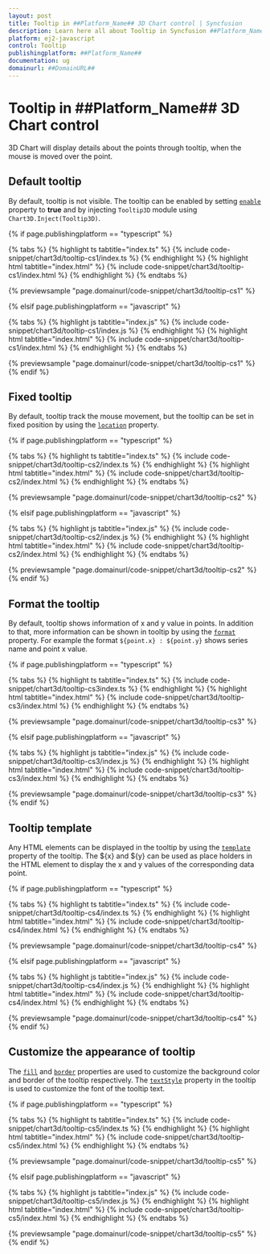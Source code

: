 ```yaml
---
layout: post
title: Tooltip in ##Platform_Name## 3D Chart control | Syncfusion
description: Learn here all about Tooltip in Syncfusion ##Platform_Name## 3D Chart control of Syncfusion Essential JS 2 and more.
platform: ej2-javascript
control: Tooltip 
publishingplatform: ##Platform_Name##
documentation: ug
domainurl: ##DomainURL##
---
```


# Tooltip in ##Platform_Name## 3D Chart control

<!-- markdownlint-disable MD036 -->

3D Chart will display details about the points through tooltip, when the mouse is moved over the point.

## Default tooltip

By default, tooltip is not visible. The tooltip can be enabled by setting [`enable`](../../api/chart3d/tooltipSettings/#enable) property to **true** and by injecting `Tooltip3D` module using `Chart3D.Inject(Tooltip3D)`.

{% if page.publishingplatform == "typescript" %}

{% tabs %}
{% highlight ts tabtitle="index.ts" %}
{% include code-snippet/chart3d/tooltip-cs1/index.ts %}
{% endhighlight %}
{% highlight html tabtitle="index.html" %}
{% include code-snippet/chart3d/tooltip-cs1/index.html %}
{% endhighlight %}
{% endtabs %}
        
{% previewsample "page.domainurl/code-snippet/chart3d/tooltip-cs1" %}

{% elsif page.publishingplatform == "javascript" %}

{% tabs %}
{% highlight js tabtitle="index.js" %}
{% include code-snippet/chart3d/tooltip-cs1/index.js %}
{% endhighlight %}
{% highlight html tabtitle="index.html" %}
{% include code-snippet/chart3d/tooltip-cs1/index.html %}
{% endhighlight %}
{% endtabs %}

{% previewsample "page.domainurl/code-snippet/chart3d/tooltip-cs1" %}
{% endif %}

<!-- markdownlint-disable MD013 -->

## Fixed tooltip

By default, tooltip track the mouse movement, but the tooltip can be set in fixed position by using the [`location`](../../api/chart3d/tooltipSettings/#location) property.

{% if page.publishingplatform == "typescript" %}

{% tabs %}
{% highlight ts tabtitle="index.ts" %}
{% include code-snippet/chart3d/tooltip-cs2/index.ts %}
{% endhighlight %}
{% highlight html tabtitle="index.html" %}
{% include code-snippet/chart3d/tooltip-cs2/index.html %}
{% endhighlight %}
{% endtabs %}
        
{% previewsample "page.domainurl/code-snippet/chart3d/tooltip-cs2" %}

{% elsif page.publishingplatform == "javascript" %}

{% tabs %}
{% highlight js tabtitle="index.js" %}
{% include code-snippet/chart3d/tooltip-cs2/index.js %}
{% endhighlight %}
{% highlight html tabtitle="index.html" %}
{% include code-snippet/chart3d/tooltip-cs2/index.html %}
{% endhighlight %}
{% endtabs %}

{% previewsample "page.domainurl/code-snippet/chart3d/tooltip-cs2" %}
{% endif %}

## Format the tooltip

<!-- markdownlint-disable MD013 -->

By default, tooltip shows information of x and y value in points. In addition to that, more information can be shown in tooltip by using the [`format`](../../api/chart3d/tooltipSettings/#format) property. For example the format `${point.x} : ${point.y}` shows series name and point x value.

{% if page.publishingplatform == "typescript" %}

{% tabs %}
{% highlight ts tabtitle="index.ts" %}
{% include code-snippet/chart3d/tooltip-cs3index.ts %}
{% endhighlight %}
{% highlight html tabtitle="index.html" %}
{% include code-snippet/chart3d/tooltip-cs3/index.html %}
{% endhighlight %}
{% endtabs %}
        
{% previewsample "page.domainurl/code-snippet/chart3d/tooltip-cs3" %}

{% elsif page.publishingplatform == "javascript" %}

{% tabs %}
{% highlight js tabtitle="index.js" %}
{% include code-snippet/chart3d/tooltip-cs3/index.js %}
{% endhighlight %}
{% highlight html tabtitle="index.html" %}
{% include code-snippet/chart3d/tooltip-cs3/index.html %}
{% endhighlight %}
{% endtabs %}

{% previewsample "page.domainurl/code-snippet/chart3d/tooltip-cs3" %}
{% endif %}

## Tooltip template

Any HTML elements can be displayed in the tooltip by using the [`template`](../../api/chart3d/tooltipSettings/#template) property of the tooltip. The ${x} and ${y} can be used as place holders in the HTML element to display the x and y values of the corresponding data point.

{% if page.publishingplatform == "typescript" %}

{% tabs %}
{% highlight ts tabtitle="index.ts" %}
{% include code-snippet/chart3d/tooltip-cs4/index.ts %}
{% endhighlight %}
{% highlight html tabtitle="index.html" %}
{% include code-snippet/chart3d/tooltip-cs4/index.html %}
{% endhighlight %}
{% endtabs %}
        
{% previewsample "page.domainurl/code-snippet/chart3d/tooltip-cs4" %}

{% elsif page.publishingplatform == "javascript" %}

{% tabs %}
{% highlight js tabtitle="index.js" %}
{% include code-snippet/chart3d/tooltip-cs4/index.js %}
{% endhighlight %}
{% highlight html tabtitle="index.html" %}
{% include code-snippet/chart3d/tooltip-cs4/index.html %}
{% endhighlight %}
{% endtabs %}

{% previewsample "page.domainurl/code-snippet/chart3d/tooltip-cs4" %}
{% endif %}

## Customize the appearance of tooltip

The [`fill`](../../api/chart3d/tooltipSettings/#fill) and [`border`](../../api/chart3d/tooltipSettings/#border) properties are used to customize the background color and border of the tooltip respectively. The [`textStyle`](../../api/chart3d/tooltipSettings/#textstyle) property in the tooltip is used to customize the font of the tooltip text.

{% if page.publishingplatform == "typescript" %}

{% tabs %}
{% highlight ts tabtitle="index.ts" %}
{% include code-snippet/chart3d/tooltip-cs5/index.ts %}
{% endhighlight %}
{% highlight html tabtitle="index.html" %}
{% include code-snippet/chart3d/tooltip-cs5/index.html %}
{% endhighlight %}
{% endtabs %}
        
{% previewsample "page.domainurl/code-snippet/chart3d/tooltip-cs5" %}

{% elsif page.publishingplatform == "javascript" %}

{% tabs %}
{% highlight js tabtitle="index.js" %}
{% include code-snippet/chart3d/tooltip-cs5/index.js %}
{% endhighlight %}
{% highlight html tabtitle="index.html" %}
{% include code-snippet/chart3d/tooltip-cs5/index.html %}
{% endhighlight %}
{% endtabs %}

{% previewsample "page.domainurl/code-snippet/chart3d/tooltip-cs5" %}
{% endif %}